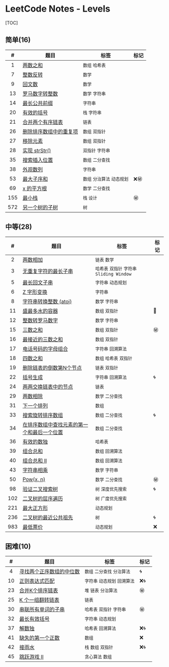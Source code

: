 # LeetCode Notes - Levels

[TOC]

## 简单(16)

|#|题目|标签|标记|
|:---:|---|---|---|
|1|[两数之和](/Users/derekliu/Documents/Dropbox/Notes/LeetCode/archive/1.md)|`数组` `哈希表`||
|7|[整数反转](/Users/derekliu/Documents/Dropbox/Notes/LeetCode/archive/7.md)|`数学`||
|9|[回文数](/Users/derekliu/Documents/Dropbox/Notes/LeetCode/archive/9.md)|`数学`||
|13|[罗马数字转整数](/Users/derekliu/Documents/Dropbox/Notes/LeetCode/archive/13.md)|`数学` `字符串`||
|14|[最长公共前缀](/Users/derekliu/Documents/Dropbox/Notes/LeetCode/archive/14.md)|`字符串`||
|20|[有效的括号](/Users/derekliu/Documents/Dropbox/Notes/LeetCode/archive/20.md)|`栈` `字符串`||
|21|[合并两个有序链表](/Users/derekliu/Documents/Dropbox/Notes/LeetCode/archive/21.md)|`链表`||
|26|[删除排序数组中的重复项](/Users/derekliu/Documents/Dropbox/Notes/LeetCode/archive/26.md)|`数组` `双指针`||
|27|[移除元素](/Users/derekliu/Documents/Dropbox/Notes/LeetCode/archive/27.md)|`数组` `双指针`||
|28|[实现 strStr()](/Users/derekliu/Documents/Dropbox/Notes/LeetCode/archive/28.md)|`双指针` `字符串`||
|35|[搜索插入位置](/Users/derekliu/Documents/Dropbox/Notes/LeetCode/archive/35.md)|`数组` `二分查找`||
|38|[外观数列](/Users/derekliu/Documents/Dropbox/Notes/LeetCode/archive/38.md)|`字符串`||
|53|[最大子序和](/Users/derekliu/Documents/Dropbox/Notes/LeetCode/archive/53.md)|`数组` `分治算法` `动态规划`|❌㊙️|
|69|[x 的平方根](/Users/derekliu/Documents/Dropbox/Notes/LeetCode/archive/69.md)|`数学` `二分查找`||
|155|[最小栈](/Users/derekliu/Documents/Dropbox/Notes/LeetCode/archive/155.md)|`栈` `设计`|㊙️|
|572|[另一个树的子树](/Users/derekliu/Documents/Dropbox/Notes/LeetCode/archive/572.md)|`树`||
## 中等(28)

|#|题目|标签|标记|
|:---:|---|---|---|
|2|[两数相加](/Users/derekliu/Documents/Dropbox/Notes/LeetCode/archive/2.md)|`链表` `数学`||
|3|[无重复字符的最长子串](/Users/derekliu/Documents/Dropbox/Notes/LeetCode/archive/3.md)|`哈希表` `双指针` `字符串` `Sliding Window`||
|5|[最长回文子串](/Users/derekliu/Documents/Dropbox/Notes/LeetCode/archive/5.md)|`字符串` `动态规划`||
|6|[Z 字形变换](/Users/derekliu/Documents/Dropbox/Notes/LeetCode/archive/6.md)|`字符串`||
|8|[字符串转换整数 (atoi)](/Users/derekliu/Documents/Dropbox/Notes/LeetCode/archive/8.md)|`数学` `字符串`||
|11|[盛最多水的容器](/Users/derekliu/Documents/Dropbox/Notes/LeetCode/archive/11.md)|`数组` `双指针`|🔑|
|12|[整数转罗马数字](/Users/derekliu/Documents/Dropbox/Notes/LeetCode/archive/12.md)|`数学` `字符串`||
|15|[三数之和](/Users/derekliu/Documents/Dropbox/Notes/LeetCode/archive/15.md)|`数组` `双指针`|㊙️|
|16|[最接近的三数之和](/Users/derekliu/Documents/Dropbox/Notes/LeetCode/archive/16.md)|`数组` `双指针`||
|17|[电话号码的字母组合](/Users/derekliu/Documents/Dropbox/Notes/LeetCode/archive/17.md)|`字符串` `回溯算法`||
|18|[四数之和](/Users/derekliu/Documents/Dropbox/Notes/LeetCode/archive/18.md)|`数组` `哈希表` `双指针`||
|19|[删除链表的倒数第N个节点](/Users/derekliu/Documents/Dropbox/Notes/LeetCode/archive/19.md)|`链表` `双指针`||
|22|[括号生成](/Users/derekliu/Documents/Dropbox/Notes/LeetCode/archive/22.md)|`字符串` `回溯算法`|🌀|
|24|[两两交换链表中的节点](/Users/derekliu/Documents/Dropbox/Notes/LeetCode/archive/24.md)|`链表`||
|29|[两数相除](/Users/derekliu/Documents/Dropbox/Notes/LeetCode/archive/29.md)|`数学` `二分查找`||
|31|[下一个排列](/Users/derekliu/Documents/Dropbox/Notes/LeetCode/archive/31.md)|`数组`||
|33|[搜索旋转排序数组](/Users/derekliu/Documents/Dropbox/Notes/LeetCode/archive/33.md)|`数组` `二分查找`|🌀|
|34|[在排序数组中查找元素的第一个和最后一个位置](/Users/derekliu/Documents/Dropbox/Notes/LeetCode/archive/34.md)|`数组` `二分查找`||
|36|[有效的数独](/Users/derekliu/Documents/Dropbox/Notes/LeetCode/archive/36.md)|`哈希表`||
|39|[组合总和](/Users/derekliu/Documents/Dropbox/Notes/LeetCode/archive/39.md)|`数组` `回溯算法`||
|40|[组合总和 II](/Users/derekliu/Documents/Dropbox/Notes/LeetCode/archive/40.md)|`数组` `回溯算法`||
|43|[字符串相乘](/Users/derekliu/Documents/Dropbox/Notes/LeetCode/archive/43.md)|`数学` `字符串`||
|50|[Pow(x, n)](/Users/derekliu/Documents/Dropbox/Notes/LeetCode/archive/50.md)|`数学` `二分查找`|㊙️|
|98|[验证二叉搜索树](/Users/derekliu/Documents/Dropbox/Notes/LeetCode/archive/98.md)|`树` `深度优先搜索`|🌀|
|102|[二叉树的层序遍历](/Users/derekliu/Documents/Dropbox/Notes/LeetCode/archive/102.md)|`树` `广度优先搜索`||
|221|[最大正方形](/Users/derekliu/Documents/Dropbox/Notes/LeetCode/archive/221.md)|`动态规划`||
|236|[二叉树的最近公共祖先](/Users/derekliu/Documents/Dropbox/Notes/LeetCode/archive/236.md)|`树`|🌀|
|983|[最低票价](/Users/derekliu/Documents/Dropbox/Notes/LeetCode/archive/983.md)|`动态规划`|❌|
## 困难(10)

|#|题目|标签|标记|
|:---:|---|---|---|
|4|[寻找两个正序数组的中位数](/Users/derekliu/Documents/Dropbox/Notes/LeetCode/archive/4.md)|`数组` `二分查找` `分治算法`|🌀|
|10|[正则表达式匹配](/Users/derekliu/Documents/Dropbox/Notes/LeetCode/archive/10.md)|`字符串` `动态规划` `回溯算法`|❌🌀|
|23|[合并K个排序链表](/Users/derekliu/Documents/Dropbox/Notes/LeetCode/archive/23.md)|`堆` `链表` `分治算法`|㊙️|
|25|[K 个一组翻转链表](/Users/derekliu/Documents/Dropbox/Notes/LeetCode/archive/25.md)|`链表`||
|30|[串联所有单词的子串](/Users/derekliu/Documents/Dropbox/Notes/LeetCode/archive/30.md)|`哈希表` `双指针` `字符串`|㊙️|
|32|[最长有效括号](/Users/derekliu/Documents/Dropbox/Notes/LeetCode/archive/32.md)|`字符串` `动态规划`||
|37|[解数独](/Users/derekliu/Documents/Dropbox/Notes/LeetCode/archive/37.md)|`哈希表` `回溯算法`|❌🌀|
|41|[缺失的第一个正数](/Users/derekliu/Documents/Dropbox/Notes/LeetCode/archive/41.md)|`数组`|❌|
|42|[接雨水](/Users/derekliu/Documents/Dropbox/Notes/LeetCode/archive/42.md)|`栈` `数组` `双指针`|❌🌀|
|45|[跳跃游戏 II](/Users/derekliu/Documents/Dropbox/Notes/LeetCode/archive/45.md)|`贪心算法` `数组`||
